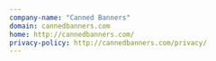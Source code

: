 ```yaml
---
company-name: "Canned Banners"
domain: cannedbanners.com
home: http://cannedbanners.com/
privacy-policy: http://cannedbanners.com/privacy/
---
```




